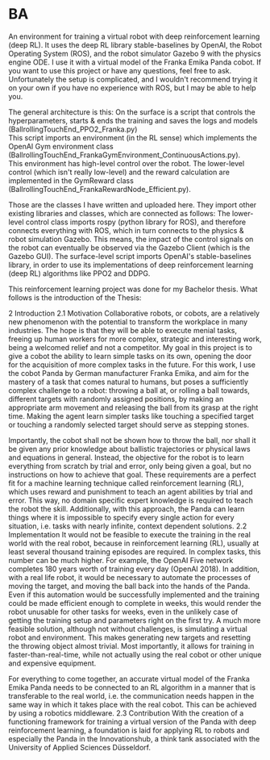 # BA
An environment for training a virtual robot with deep reinforcement learning (deep RL). It uses the deep RL library stable-baselines by OpenAI, the Robot Operating System (ROS), and the robot simulator Gazebo 9 with the physics engine ODE. I use it with a virtual model of the Franka Emika Panda cobot. If you want to use this project or have any questions, feel free to ask. Unfortunately the setup is complicated, and I wouldn't recommend trying it on your own if you have no experience with ROS, but I may be able to help you.

The general architecture is this:
On the surface is a script that controls the hyperparameters, starts & ends the training and saves the logs and models (BallrollingTouchEnd_PPO2_Franka.py)  
This script imports an environment (in the RL sense) which implements the OpenAI Gym environment class (BallrollingTouchEnd_FrankaGymEnvironment_ContinuousActions.py).  
This environment has high-level control over the robot. The lower-level control (which isn't really low-level) and the reward calculation are implemented in the GymReward class (BallrollingTouchEnd_FrankaRewardNode_Efficient.py).  

Those are the classes I have written and uploaded here. They import other existing libraries and classes, which are connected as follows:
The lower-level control class imports rospy (python library for ROS), and therefore connects everything with ROS, which in turn connects to the physics & robot simulation Gazebo. This means, the impact of the control signals on the robot can eventually be observed via the Gazebo Client (which is the Gazebo GUI).
The surface-level script imports OpenAI's stable-baselines library, in order to use its implementations of deep reinforcement learning (deep RL) algorithms like PPO2 and DDPG.

This reinforcement learning project was done for my Bachelor thesis. What follows is the introduction of the Thesis:

2 Introduction
2.1 Motivation
Collaborative robots, or cobots, are a relatively new phenomenon with the potential to transform the workplace in many industries. The hope is that they will be able to execute menial tasks, freeing up human workers for more complex, strategic and interesting work, being a welcomed relief and not a competitor. My goal in this project is to give a cobot the ability to learn simple tasks on its own, opening the door for the acquisition of more complex tasks in the future.
For this work, I use the cobot Panda by German manufacturer Franka Emika, and aim for the mastery of a task that comes natural to humans, but poses a sufficiently complex challenge to a robot: throwing a ball at, or rolling a ball towards, different targets with randomly assigned positions, by making an appropriate arm movement and releasing the ball from its grasp at the right time.
Making the agent learn simpler tasks like touching a specified target or touching a randomly selected target should serve as stepping stones.

Importantly, the cobot shall not be shown how to throw the ball, nor shall it be given any prior knowledge about ballistic trajectories or physical laws and equations in general.
Instead, the objective for the robot is to learn everything from scratch by trial and error, only being given a goal, but no instructions on how to achieve that goal. These requirements are a perfect fit for a machine learning technique called reinforcement learning (RL), which uses reward and punishment to teach an agent abilities by trial and error.
This way, no domain specific expert knowledge is required to teach the robot the skill. Additionally, with this approach, the Panda can learn things where it is impossible to specify every single action for every situation, i.e. tasks with nearly infinite, context dependent solutions.
2.2 Implementation
It would not be feasible to execute the training in the real world with the real robot, because in reinforcement learning (RL), usually at least several thousand training episodes are required. In complex tasks, this number can be much higher. For example, the OpenAI Five network completes 180 years worth of training every day (OpenAI 2018).
In addition, with a real life robot, it would be necessary to automate the processes of moving the target, and moving the ball back into the hands of the Panda. Even if this automation would be successfully implemented and the training could be made efficient enough to complete in weeks, this would render the robot unusable for other tasks for weeks, even in the unlikely case of getting the training setup and parameters right on the first try.
A much more feasible solution, although not without challenges, is simulating a virtual robot and environment. This makes generating new targets and resetting the throwing object almost trivial. Most importantly, it allows for training in faster-than-real-time, while not actually using the real cobot or other unique and expensive equipment.

For everything to come together, an accurate virtual model of the Franka Emika Panda needs to be connected to an RL algorithm in a manner that is transferable to the real world, i.e. the communication needs happen in the same way in which it takes place with the real cobot. This can be achieved by using a robotics middleware.
2.3 Contribution
With the creation of a functioning framework for training a virtual version of the Panda with deep reinforcement learning, a foundation is laid for applying RL to robots and especially the Panda in the Innovationshub, a think tank associated with the University of Applied Sciences Düsseldorf.

